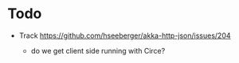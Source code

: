 # Todo

- Track https://github.com/hseeberger/akka-http-json/issues/204

  - do we get client side running with Circe?

  